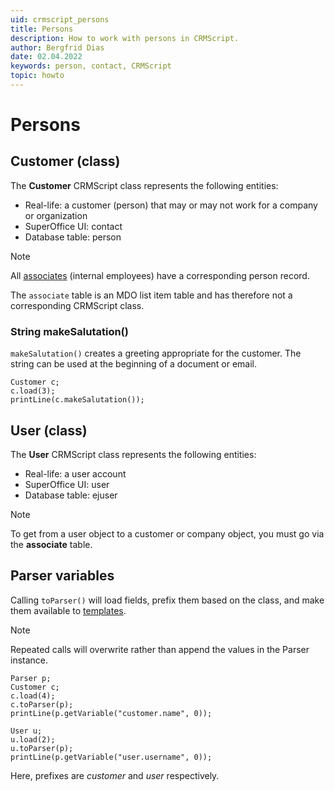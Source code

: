 ```yaml
---
uid: crmscript_persons
title: Persons
description: How to work with persons in CRMScript.
author: Bergfrid Dias
date: 02.04.2022
keywords: person, contact, CRMScript
topic: howto
---
```


# Persons

## Customer (class)

The **Customer** CRMScript class represents the following entities:

* Real-life: a customer (person) that may or may not work for a company or organization
* SuperOffice UI: contact
* Database table: person

> [!NOTE]
> All [associates][1] (internal employees) have a corresponding person record.
>
> The `associate` table is an MDO list item table and has therefore not a corresponding CRMScript class.

### String makeSalutation()

`makeSalutation()` creates a greeting appropriate for the customer. The string can be used at the beginning of a document or email.

```crmscript!
Customer c;
c.load(3);
printLine(c.makeSalutation());
```

## User (class)

The **User** CRMScript class represents the following entities:

* Real-life: a user account
* SuperOffice UI: user
* Database table: ejuser

> [!NOTE]
> To get from a user object to a customer or company object, you must go via the **associate** table.

## Parser variables

Calling `toParser()` will load fields, prefix them based on the class, and make them available to [templates][2].

> [!NOTE]
> Repeated calls will overwrite rather than append the values in the Parser instance.

```crmscript!
Parser p;
Customer c;
c.load(4);
c.toParser(p);
printLine(p.getVariable("customer.name", 0));

User u;
u.load(2);
u.toParser(p);
printLine(p.getVariable("user.username", 0));
```

Here, prefixes are *customer* and *user* respectively.

<!-- Referenced links -->
[1]: ../../associate.md
[2]: ../../../request/reply-templates/howto/crmscript/index.md
